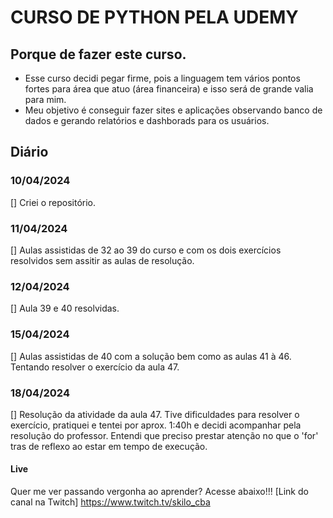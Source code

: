# CURSO DE PYTHON PELA UDEMY

## Porque de fazer este curso.
- Esse curso decidi pegar firme, pois a linguagem tem vários pontos fortes para área que atuo (área financeira) e isso será de grande valia para mim.
- Meu objetivo é conseguir fazer sites e aplicações observando banco de dados e gerando relatórios e dashborads para os usuários.

## Diário

### 10/04/2024
[] Criei o repositório.

### 11/04/2024
[] Aulas assistidas de 32 ao 39 do curso e com os dois exercícios resolvidos sem assitir as aulas de resolução.

### 12/04/2024
[] Aula 39 e 40 resolvidas.

### 15/04/2024
[] Aulas assistidas de 40 com a solução bem como as aulas 41 à 46. Tentando resolver o exercício da aula 47.

### 18/04/2024
[] Resolução da atividade da aula 47. Tive dificuldades para resolver o exercício, pratiquei e tentei por aprox. 1:40h e decidi acompanhar pela resolução do professor. Entendi que preciso prestar atenção no que o 'for' tras de reflexo ao estar em tempo de execução.


#### Live
Quer me ver passando vergonha ao aprender? Acesse abaixo!!!
[Link do canal na Twitch] <https://www.twitch.tv/skilo_cba>